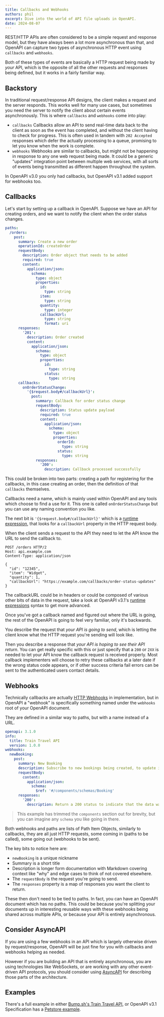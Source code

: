 ```yaml
---
title: Callbacks and Webhooks
authors: phil
excerpt: Dive into the world of API file uploads in OpenAPI.
date: 2024-08-07
---
```


REST/HTTP APIs are often considered to be a simple request and response model, but they have always been a lot more asynchronous than that, and OpenAPI can capture two types of asynchronous HTTP event using `callbacks` and `webhooks`.

Both of these types of events are basically a HTTP request being made by _your_ API, which is the opposite of all the other requests and responses being defined, but it works in a fairly familiar way.

## Backstory

In traditional request/response API designs, the client makes a request and the server responds. This works well for many use cases, but sometimes you need the server to notify the client about certain events asynchronously. This is where `callbacks` and `webhooks` come into play:

- `callbacks` Callbacks allow an API to send real-time data back to the client as soon as the event has completed, and without the client having to check for progress. This is often used in tandem with `202 Accepted` responses which defer the actually processing to a queue, promising to let you know when the work is complete.
- `webhooks` Webhooks are similar to callbacks, but might not be happening in response to any one web request being made. It could be a generic "updates" integration point between multiple web services, with all sorts of events being transmitted as different happen throughout the system.

In OpenAPI v3.0 you only had callbacks, but OpenAPI v3.1 added support for webhooks too.

## Callbacks

Let's start by setting up a callback in OpenAPI. Suppose we have an API for creating orders, and we want to notify the client when the order status changes.

```yaml
paths:
  /orders:
    post:
      summary: Create a new order
      operationId: createOrder
      requestBody:
        description: Order object that needs to be added
        required: true
        content:
          application/json:
            schema:
              type: object
              properties:
                id:
                  type: string
                item:
                  type: string
                quantity:
                  type: integer
                callbackUrl:
                  type: string
                  format: uri
      responses:
        '201':
          description: Order created
          content:
            application/json:
              schema:
                type: object
                properties:
                  id:
                    type: string
                  status:
                    type: string
      callbacks:
        onOrderStatusChange:
          '{$request.body#/callbackUrl}':
            post:
              summary: Callback for order status change
              requestBody:
                description: Status update payload
                required: true
                content:
                  application/json:
                    schema:
                      type: object
                      properties:
                        orderId:
                          type: string
                        status:
                          type: string
              responses:
                '200':
                  description: Callback processed successfully
```

This could be broken into two parts: creating a path for registering for the callbacks, in this case creating an order, then the definition of that `callbacks` themselves. 

Callbacks need a name, which is mainly used within OpenAPI and any tools which choose to find a use for it. This one is called `onOrderStatusChange` but you can use any naming convention you like.

The next bit is `'{$request.body#/callbackUrl}'` which is a [runtime expression](https://spec.openapis.org/oas/v3.1.0#runtime-expressions), that looks for a `callbackUrl` property in the HTTP request body. 

When the client sends a request to the API they need to let the API know the URL to send the callback to.

```http
POST /orders HTTP/2
Host: api.example.com
Content-Type: application/json

{
  "id": "12345",
  "item": "Widget",
  "quantity": 1,
  "callbackUrl": "https://example.com/callbacks/order-status-updates"
}
```

The callbackURL could be in headers or could be composed of various other bits of data in the request, take a look at OpenAPI v3.1's [runtime expressions](https://spec.openapis.org/oas/v3.1.0#runtime-expressions) syntax to get more advanced.

Once you've got a callback named and figured out where the URL is going, the rest of the OpenAPI is going to feel very familiar, only it's backwards.

You describe the request that _your API is going to send_, which is letting the client know what the HTTP request you're sending will look like.

Then you describe a response that _your API is hoping to see their API return_. You can get really specific with this or just specify that a `200` or `2XX` is needed to let your API know the callback request is received properly. Most callback implementers will choose to retry these callbacks at a later date if the wrong status code appears, or if other success criteria fail errors can be sent to the authenticated users contact details.

## Webhooks

Technically callbacks are actually [HTTP Webhooks](https://www.redhat.com/en/topics/automation/what-is-a-webhook) in implementation, but in OpenAPI a "webhook" is specifically something named under the `webhooks` root of your OpenAPI document.

They are defined in a similar way to paths, but with a name instead of a URL. 

```yaml
openapi: 3.1.0
info:
  title: Train Travel API
  version: 1.0.0
webhooks:
  newBooking:
    post:
      summary: New Booking
      description: Subscribe to new bookings being created, to update integrations for your users.
      requestBody:
        content:
          application/json:
            schema:
              $ref: '#/components/schemas/Booking'
      responses:
        '200':
          description: Return a 200 status to indicate that the data was received successfully.
```

> This example has trimmed the `components` section out for brevity, but you can imagine any `schema` you like going in there.

Both webhooks and paths are lists of Path Item Objects, similarly to callbacks, they are all just HTTP requests, some coming in (paths to be called), some going out (webhooks to be sent).

The key bits to notice here are: 

- `newBooking` is a unique nickname
- Summary is a short title
- Description is longer form documentation with Markdown covering context like "why" and edge cases to think of not covered elsewhere.
- The `requestBody` is the request you're going to send.
- The `responses` property is a map of responses you want the client to return.

These then don't need to be tied to paths. In fact, you can have an OpenAPI document which has no paths. This could be because you're splitting your documents up in interesting reusable ways with these webhooks being shared across multiple APIs, or because your API is entirely asynchronous. 

## Consider AsyncAPI 

If you are using a few webhooks in an API which is largely otherwise driven by request/response, OpenAPI will be just fine for you with callbacks and webhooks helping as needed. 

However if you are building an API that is entirely asynchronous, you are using technologies like WebSockets, or are working with any other event-driven API protocols, you should consider using [AsyncAPI](../../../../asyncapi/what-is-asyncapi.md) for describing those parts of the architecture. 

## Examples

There's a full example in either [Bump.sh's Train Travel API](https://bump.sh/blog/modern-openapi-petstore-replacement), or OpenAPI v3.1 Specification has a [Petstore example](https://github.com/OAI/OpenAPI-Specification/blob/main/examples/v3.1/webhook-example.yaml).
